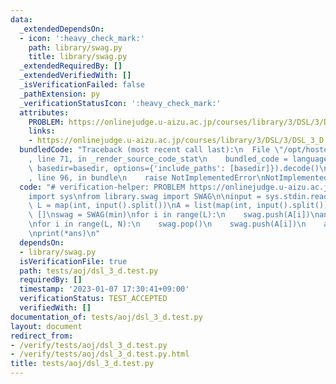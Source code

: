 ```yaml
---
data:
  _extendedDependsOn:
  - icon: ':heavy_check_mark:'
    path: library/swag.py
    title: library/swag.py
  _extendedRequiredBy: []
  _extendedVerifiedWith: []
  _isVerificationFailed: false
  _pathExtension: py
  _verificationStatusIcon: ':heavy_check_mark:'
  attributes:
    PROBLEM: https://onlinejudge.u-aizu.ac.jp/courses/library/3/DSL/3/DSL_3_D
    links:
    - https://onlinejudge.u-aizu.ac.jp/courses/library/3/DSL/3/DSL_3_D
  bundledCode: "Traceback (most recent call last):\n  File \"/opt/hostedtoolcache/PyPy/3.7.13/x64/site-packages/onlinejudge_verify/documentation/build.py\"\
    , line 71, in _render_source_code_stat\n    bundled_code = language.bundle(stat.path,\
    \ basedir=basedir, options={'include_paths': [basedir]}).decode()\n  File \"/opt/hostedtoolcache/PyPy/3.7.13/x64/site-packages/onlinejudge_verify/languages/python.py\"\
    , line 96, in bundle\n    raise NotImplementedError\nNotImplementedError\n"
  code: "# verification-helper: PROBLEM https://onlinejudge.u-aizu.ac.jp/courses/library/3/DSL/3/DSL_3_D\n\
    import sys\nfrom library.swag import SWAG\n\ninput = sys.stdin.readline\n\nN,\
    \ L = map(int, input().split())\nA = list(map(int, input().split()))\n\nans =\
    \ []\nswag = SWAG(min)\nfor i in range(L):\n    swag.push(A[i])\nans.append(swag.fold())\n\
    \nfor i in range(L, N):\n    swag.pop()\n    swag.push(A[i])\n    ans.append(swag.fold())\n\
    \nprint(*ans)\n"
  dependsOn:
  - library/swag.py
  isVerificationFile: true
  path: tests/aoj/dsl_3_d.test.py
  requiredBy: []
  timestamp: '2023-01-07 17:30:41+09:00'
  verificationStatus: TEST_ACCEPTED
  verifiedWith: []
documentation_of: tests/aoj/dsl_3_d.test.py
layout: document
redirect_from:
- /verify/tests/aoj/dsl_3_d.test.py
- /verify/tests/aoj/dsl_3_d.test.py.html
title: tests/aoj/dsl_3_d.test.py
---
```

